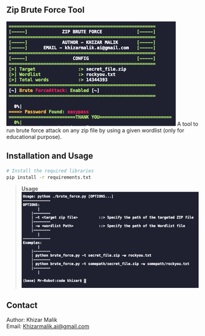 ## Zip Brute Force Tool
![image](images/tool.png "Tool")
A tool to run brute force attack on any zip file by using a given wordlist (only for educational purpose).

## Installation and Usage

```bash
# Install the required libraries
pip install -r requirements.txt
```

> __Usage__  
![image](images/usage.png "Usage")

## Contact
Author: Khizar Malik   
Email:  Khizarmalik.ai@gmail.com
